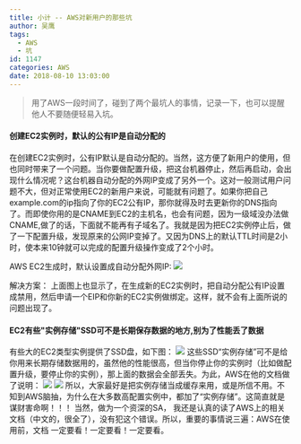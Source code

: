 ```yaml
---
title: 小计 -- AWS对新用户的那些坑
author: 吴鹰
tags:
  - AWS
  - 坑
id: 1147
categories: AWS
date: 2018-08-10 13:03:00
---
```

> 用了AWS一段时间了，碰到了两个最坑人的事情，记录一下，也可以提醒他人不要随便轻易入坑。

#### 创建EC2实例时，默认的公有IP是自动分配的
在创建EC2实例时，公有IP默认是自动分配的。当然，这方便了新用户的使用，但也同时带来了一个问题。当你要做配置升级，把这台机器停止，然后再启动，会出现什么情况呢？这台机器自动分配的外网IP变成了另外一个。这对一般测试用户问题不大，但对正常使用EC2的新用户来说，可能就有问题了。如果你把自己example.com的ip指向了你的EC2公有IP，那你就得及时去更新你的DNS指向了。而即使你用的是CNAME到EC2的主机名，也会有问题，因为一级域没办法做CNAME,做了的话，下面就不能再有子域名了。我就是因为把EC2实例停止后，做了一下配置升级，发现原来的公网IP变掉了。又因为DNS上的默认TTL时间是2小时，使本来10钟就可以完成的配置升级操作变成了2个小时。

AWS EC2生成时，默认设置成自动分配外网IP:
![](/images/2018-08-10-17-10-34.png)

解决方案：
上面图上也显示了，在生成新的EC2实例时，把自动分配公有IP设置成禁用，然后申请一个EIP和你新的EC2实例做绑定。这样，就不会有上面所说的问题出现了。


#### EC2有些"实例存储"SSD可不是长期保存数据的地方,别为了性能丢了数据
有些大的EC2类型实例提供了SSD盘，如下图：
![](/images/2018-08-10-17-21-18.png)
这些SSD“实例存储”可不是给你用来长期存储数据用的，虽然他的性能很高，但当你停止你的实例时（比如做配置升级，要停止你的实例），那上面的数据会全部丢失。为此，AWS在他的文档做了说明：
![](/images/2018-08-10-17-27-48.png)
![](/images/2018-08-10-17-32-50.png)
所以，大家最好是把实例存储当成缓存来用，或是所信不用。不知到AWS脑抽，为什么在大多数高配置实例中，都加了“实例存储”。这简直就是谋财害命啊！！！
当然，做为一个资深的SA， 我还是认真的读了AWS上的相关文档（中文的，很全了），没有犯这个错误。所以，重要的事情说三遍：AWS在使用前，文档 一定要看！一定要看！一定要看。



